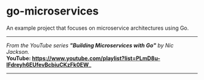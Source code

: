 # go-microservices
An example project that focuses on microservice architectures using Go.  
___
*From the YouTube series* ***"Building Microservices with Go"*** *by Nic Jackson.*  
**YouTube: https://www.youtube.com/playlist?list=PLmD8u-IFdreyh6EUfevBcbiuCKzFk0EW_**
___
